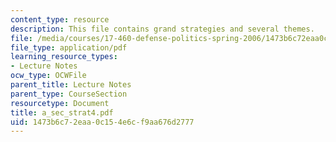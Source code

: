 ```yaml
---
content_type: resource
description: This file contains grand strategies and several themes.
file: /media/courses/17-460-defense-politics-spring-2006/1473b6c72eaa0c154e6cf9aa676d2777_a_sec_strat4.pdf
file_type: application/pdf
learning_resource_types:
- Lecture Notes
ocw_type: OCWFile
parent_title: Lecture Notes
parent_type: CourseSection
resourcetype: Document
title: a_sec_strat4.pdf
uid: 1473b6c7-2eaa-0c15-4e6c-f9aa676d2777
---
```

